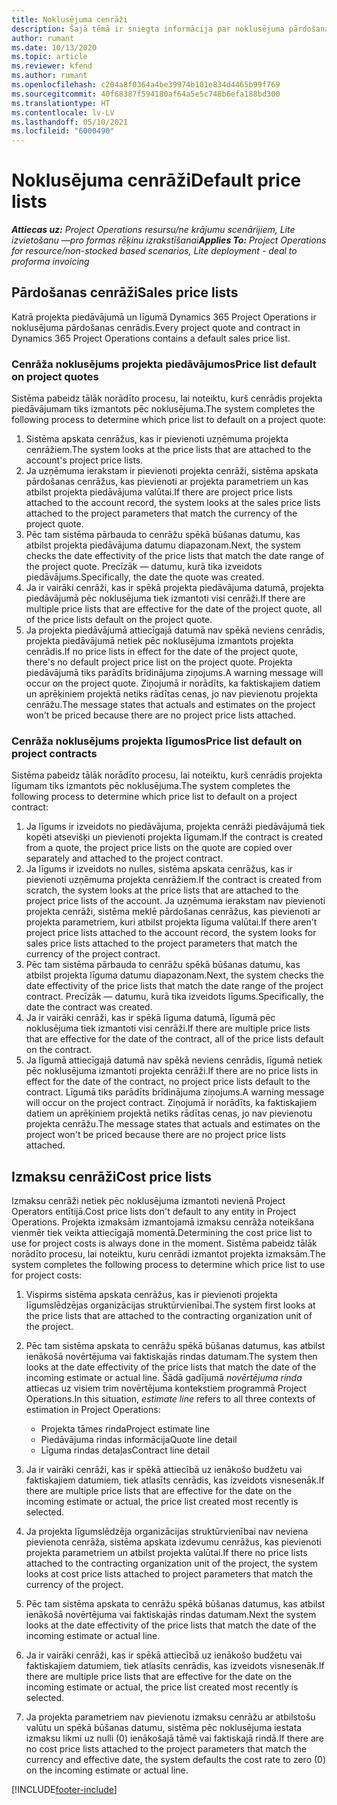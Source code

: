 ```yaml
---
title: Noklusējuma cenrāži
description: Šajā tēmā ir sniegta informācija par noklusējuma pārdošanas un izmaksu cenrāžiem programmā Project Operations.
author: rumant
ms.date: 10/13/2020
ms.topic: article
ms.reviewer: kfend
ms.author: rumant
ms.openlocfilehash: c204a8f0364a4be39974b101e834d4465b99f769
ms.sourcegitcommit: 40f68387f594180af64a5e5c748b6efa188bd300
ms.translationtype: HT
ms.contentlocale: lv-LV
ms.lasthandoff: 05/10/2021
ms.locfileid: "6000490"
---
```

# <a name="default-price-lists"></a><span data-ttu-id="de84e-103">Noklusējuma cenrāži</span><span class="sxs-lookup"><span data-stu-id="de84e-103">Default price lists</span></span>

<span data-ttu-id="de84e-104">_**Attiecas uz:** Project Operations resursu/ne krājumu scenārijiem, Lite izvietošanu —pro formas rēķinu izrakstīšanai_</span><span class="sxs-lookup"><span data-stu-id="de84e-104">_**Applies To:** Project Operations for resource/non-stocked based scenarios, Lite deployment - deal to proforma invoicing_</span></span>

## <a name="sales-price-lists"></a><span data-ttu-id="de84e-105">Pārdošanas cenrāži</span><span class="sxs-lookup"><span data-stu-id="de84e-105">Sales price lists</span></span>

<span data-ttu-id="de84e-106">Katrā projekta piedāvājumā un līgumā Dynamics 365 Project Operations ir noklusējuma pārdošanas cenrādis.</span><span class="sxs-lookup"><span data-stu-id="de84e-106">Every project quote and contract in Dynamics 365 Project Operations contains a default sales price list.</span></span> 

### <a name="price-list-default-on-project-quotes"></a><span data-ttu-id="de84e-107">Cenrāža noklusējums projekta piedāvājumos</span><span class="sxs-lookup"><span data-stu-id="de84e-107">Price list default on project quotes</span></span>
<span data-ttu-id="de84e-108">Sistēma pabeidz tālāk norādīto procesu, lai noteiktu, kurš cenrādis projekta piedāvājumam tiks izmantots pēc noklusējuma.</span><span class="sxs-lookup"><span data-stu-id="de84e-108">The system completes the following process to determine which price list to default on a project quote:</span></span>

1. <span data-ttu-id="de84e-109">Sistēma apskata cenrāžus, kas ir pievienoti uzņēmuma projekta cenrāžiem.</span><span class="sxs-lookup"><span data-stu-id="de84e-109">The system looks at the price lists that are attached to the account's project price lists.</span></span> 
2. <span data-ttu-id="de84e-110">Ja uzņēmuma ierakstam ir pievienoti projekta cenrāži, sistēma apskata pārdošanas cenrāžus, kas pievienoti ar projekta parametriem un kas atbilst projekta piedāvājuma valūtai.</span><span class="sxs-lookup"><span data-stu-id="de84e-110">If there are project price lists attached to the account record, the system looks at the sales price lists attached to the project parameters that match the currency of the project quote.</span></span>
3. <span data-ttu-id="de84e-111">Pēc tam sistēma pārbauda to cenrāžu spēkā būšanas datumu, kas atbilst projekta piedāvājuma datumu diapazonam.</span><span class="sxs-lookup"><span data-stu-id="de84e-111">Next, the system checks the date effectivity of the price lists that match the date range of the project quote.</span></span> <span data-ttu-id="de84e-112">Precīzāk — datumu, kurā tika izveidots piedāvājums.</span><span class="sxs-lookup"><span data-stu-id="de84e-112">Specifically, the date the quote was created.</span></span>
4. <span data-ttu-id="de84e-113">Ja ir vairāki cenrāži, kas ir spēkā projekta piedāvājuma datumā, projekta piedāvājumā pēc noklusējuma tiek izmantoti visi cenrāži.</span><span class="sxs-lookup"><span data-stu-id="de84e-113">If there are multiple price lists that are effective for the date of the project quote, all of the price lists default on the project quote.</span></span>
5. <span data-ttu-id="de84e-114">Ja projekta piedāvājumā attiecīgajā datumā nav spēkā neviens cenrādis, projekta piedāvājumā netiek pēc noklusējuma izmantots projekta cenrādis.</span><span class="sxs-lookup"><span data-stu-id="de84e-114">If no price lists in effect for the date of the project quote, there's no default project price list on the project quote.</span></span> <span data-ttu-id="de84e-115">Projekta piedāvājumā tiks parādīts brīdinājuma ziņojums.</span><span class="sxs-lookup"><span data-stu-id="de84e-115">A warning message will occur on the project quote.</span></span> <span data-ttu-id="de84e-116">Ziņojumā ir norādīts, ka faktiskajiem datiem un aprēķiniem projektā netiks rādītas cenas, jo nav pievienotu projekta cenrāžu.</span><span class="sxs-lookup"><span data-stu-id="de84e-116">The message states that actuals and estimates on the project won't be priced because there are no project price lists attached.</span></span>

### <a name="price-list-default-on-project-contracts"></a><span data-ttu-id="de84e-117">Cenrāža noklusējums projekta līgumos</span><span class="sxs-lookup"><span data-stu-id="de84e-117">Price list default on project contracts</span></span> 
<span data-ttu-id="de84e-118">Sistēma pabeidz tālāk norādīto procesu, lai noteiktu, kurš cenrādis projekta līgumam tiks izmantots pēc noklusējuma.</span><span class="sxs-lookup"><span data-stu-id="de84e-118">The system completes the following process to determine which price list to default on a project contract:</span></span>

1. <span data-ttu-id="de84e-119">Ja līgums ir izveidots no piedāvājuma, projekta cenrāži piedāvājumā tiek kopēti atsevišķi un pievienoti projekta līgumam.</span><span class="sxs-lookup"><span data-stu-id="de84e-119">If the contract is created from a quote, the project price lists on the quote are copied over separately and attached to the project contract.</span></span>
2. <span data-ttu-id="de84e-120">Ja līgums ir izveidots no nulles, sistēma apskata cenrāžus, kas ir pievienoti uzņēmuma projekta cenrāžiem.</span><span class="sxs-lookup"><span data-stu-id="de84e-120">If the contract is created from scratch, the system looks at the price lists that are attached to the project price lists of the account.</span></span> <span data-ttu-id="de84e-121">Ja uzņēmuma ierakstam nav pievienoti projekta cenrāži, sistēma meklē pārdošanas cenrāžus, kas pievienoti ar projekta parametriem, kuri atbilst projekta līguma valūtai.</span><span class="sxs-lookup"><span data-stu-id="de84e-121">If there aren't project price lists attached to the account record, the system looks for sales price lists attached to the project parameters that match the currency of the project contract.</span></span>
4. <span data-ttu-id="de84e-122">Pēc tam sistēma pārbauda to cenrāžu spēkā būšanas datumu, kas atbilst projekta līguma datumu diapazonam.</span><span class="sxs-lookup"><span data-stu-id="de84e-122">Next, the system checks the date effectivity of the price lists that match the date range of the project contract.</span></span> <span data-ttu-id="de84e-123">Precīzāk — datumu, kurā tika izveidots līgums.</span><span class="sxs-lookup"><span data-stu-id="de84e-123">Specifically, the date the contract was created.</span></span>
5. <span data-ttu-id="de84e-124">Ja ir vairāki cenrāži, kas ir spēkā līguma datumā, līgumā pēc noklusējuma tiek izmantoti visi cenrāži.</span><span class="sxs-lookup"><span data-stu-id="de84e-124">If there are multiple price lists that are effective for the date of the contract, all of the price lists default on the contract.</span></span>
6. <span data-ttu-id="de84e-125">Ja līgumā attiecīgajā datumā nav spēkā neviens cenrādis, līgumā netiek pēc noklusējuma izmantoti projekta cenrāži.</span><span class="sxs-lookup"><span data-stu-id="de84e-125">If there are no price lists in effect for the date of the contract, no project price lists default to the contract.</span></span> <span data-ttu-id="de84e-126">Līgumā tiks parādīts brīdinājuma ziņojums.</span><span class="sxs-lookup"><span data-stu-id="de84e-126">A warning message will occur on the project contract.</span></span> <span data-ttu-id="de84e-127">Ziņojumā ir norādīts, ka faktiskajiem datiem un aprēķiniem projektā netiks rādītas cenas, jo nav pievienotu projekta cenrāžu.</span><span class="sxs-lookup"><span data-stu-id="de84e-127">The message states that actuals and estimates on the project won't be priced because there are no project price lists attached.</span></span>

## <a name="cost-price-lists"></a><span data-ttu-id="de84e-128">Izmaksu cenrāži</span><span class="sxs-lookup"><span data-stu-id="de84e-128">Cost price lists</span></span>

<span data-ttu-id="de84e-129">Izmaksu cenrāži netiek pēc noklusējuma izmantoti nevienā Project Operators entītijā.</span><span class="sxs-lookup"><span data-stu-id="de84e-129">Cost price lists don't default to any entity in Project Operations.</span></span> <span data-ttu-id="de84e-130">Projekta izmaksām izmantojamā izmaksu cenrāža noteikšana vienmēr tiek veikta attiecīgajā momentā.</span><span class="sxs-lookup"><span data-stu-id="de84e-130">Determining the cost price list to use for project costs is always done in the moment.</span></span> <span data-ttu-id="de84e-131">Sistēma pabeidz tālāk norādīto procesu, lai noteiktu, kuru cenrādi izmantot projekta izmaksām.</span><span class="sxs-lookup"><span data-stu-id="de84e-131">The system completes the following process to determine which price list to use for project costs:</span></span>

1. <span data-ttu-id="de84e-132">Vispirms sistēma apskata cenrāžus, kas ir pievienoti projekta līgumslēdzējas organizācijas struktūrvienībai.</span><span class="sxs-lookup"><span data-stu-id="de84e-132">The system first looks at the price lists that are attached to the contracting organization unit of the project.</span></span>
2. <span data-ttu-id="de84e-133">Pēc tam sistēma apskata to cenrāžu spēkā būšanas datumus, kas atbilst ienākošā novērtējuma vai faktiskajās rindas datumam.</span><span class="sxs-lookup"><span data-stu-id="de84e-133">The system then looks at the date effectivity of the price lists that match the date of the incoming estimate or actual line.</span></span> <span data-ttu-id="de84e-134">Šādā gadījumā *novērtējuma rinda* attiecas uz visiem trim novērtējuma kontekstiem programmā Project Operations.</span><span class="sxs-lookup"><span data-stu-id="de84e-134">In this situation, *estimate line* refers to all three contexts of estimation in Project Operations:</span></span>

    - <span data-ttu-id="de84e-135">Projekta tāmes rinda</span><span class="sxs-lookup"><span data-stu-id="de84e-135">Project estimate line</span></span>
    - <span data-ttu-id="de84e-136">Piedāvājuma rindas informācija</span><span class="sxs-lookup"><span data-stu-id="de84e-136">Quote line detail</span></span>
    - <span data-ttu-id="de84e-137">Līguma rindas detaļas</span><span class="sxs-lookup"><span data-stu-id="de84e-137">Contract line detail</span></span>
  
3. <span data-ttu-id="de84e-138">Ja ir vairāki cenrāži, kas ir spēkā attiecībā uz ienākošo budžetu vai faktiskajiem datumiem, tiek atlasīts cenrādis, kas izveidots visnesenāk.</span><span class="sxs-lookup"><span data-stu-id="de84e-138">If there are multiple price lists that are effective for the date on the incoming estimate or actual, the price list created most recently is selected.</span></span>
4. <span data-ttu-id="de84e-139">Ja projekta līgumslēdzēja organizācijas struktūrvienībai nav neviena pievienota cenrāža, sistēma apskata izdevumu cenrāžus, kas pievienoti projekta parametriem un atbilst projekta valūtai.</span><span class="sxs-lookup"><span data-stu-id="de84e-139">If there no price lists attached to the contracting organization unit of the project, the system looks at cost price lists attached to project parameters that match the currency of the project.</span></span>
5. <span data-ttu-id="de84e-140">Pēc tam sistēma apskata to cenrāžu spēkā būšanas datumus, kas atbilst ienākošā novērtējuma vai faktiskajās rindas datumam.</span><span class="sxs-lookup"><span data-stu-id="de84e-140">Next the system looks at the date effectivity of the price lists that match the date of the incoming estimate or actual line.</span></span> 
6. <span data-ttu-id="de84e-141">Ja ir vairāki cenrāži, kas ir spēkā attiecībā uz ienākošo budžetu vai faktiskajiem datumiem, tiek atlasīts cenrādis, kas izveidots visnesenāk.</span><span class="sxs-lookup"><span data-stu-id="de84e-141">If there are multiple price lists that are effective for the date on the incoming estimate or actual, the price list created most recently is selected.</span></span>
7. <span data-ttu-id="de84e-142">Ja projekta parametriem nav pievienotu izmaksu cenrāžu ar atbilstošu valūtu un spēkā būšanas datumu, sistēma pēc noklusējuma iestata izmaksu likmi uz nulli (0) ienākošajā tāmē vai faktiskajā rindā.</span><span class="sxs-lookup"><span data-stu-id="de84e-142">If there are no cost price lists attached to the project parameters that match the currency and effective date, the system defaults the cost rate to zero (0) on the incoming estimate or actual line.</span></span>


[!INCLUDE[footer-include](../includes/footer-banner.md)]